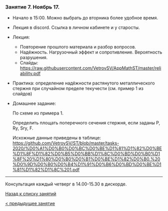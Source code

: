### Занятие 7. Ноябрь 17.
- Начало в 15:00. Можно выбрать до вторника более удобное время. 
- Лекция в discord. Ссылка в личном кабинете и у старосты.
- Лекция: 
  - Повторение прошлого материала и разбор вопросов.
  - Надёжность. Нагрузочный эффект и сопротивление. Вероятность разрушения.
  - Слайды: https://raw.githubusercontent.com/VetrovSV/AppMathST/master/reliability.pdf

- Практика: 
  определение надёжности растянутого металлического стержня при случайном пределе текучести (см. пример 1 из слайдов)
  
- Домашнее задание:

  По схеме из примера 1.
  
  Определить площать поперечного сечения стержня, если заданы P, Ry, Sry, F.
  
  Исхожные данные приведены в таблице: https://github.com/VetrovSV/ST/blob/master/tasks-2020/%D0%A1%D0%B0%D0%BC%D0%BE%D1%81%D1%82%D0%BE%D1%8F%D1%82%D0%B5%D0%BB%D1%8C%D0%BD%D0%B0%D1%8F%20%D1%80%D0%B0%D0%B1%D0%BE%D1%82%D0%B0.%20%D0%9D%D0%B0%D0%B4%D1%91%D0%B6%D0%BD%D0%BE%D1%81%D1%82%D1%8C%201.pdf
  
***

Консультация каждый четверг в 14.00-15.30 в дискорде.



[Назад к списку занятий](https://github.com/VetrovSV/AppMathST/blob/master/README.md)

[ < предыдущее занятие](https://github.com/VetrovSV/AppMathST/blob/master/dist/3.md)
